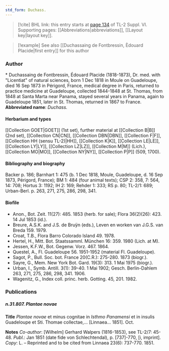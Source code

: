 ```yaml
---
std_form: Duchass.
---
```


> [!cite] BHL link: this entry starts at [page 134](https://www.biodiversitylibrary.org/page/33260122) of TL-2 Suppl. VI.
> Supporting pages: [[Abbreviations|abbreviations]], [[Layout key|layout key]].

> [!example] See also [[Duchassaing de Fontbressin, Èdouard Placide|first entry]] for this author

### Author

\* Duchassaing de Fontbressin, Édouard Placide (1818-1873), Dr. med. with "Licentiat" of natural sciences, born 1 Dec 1818 in Moule on Guadeloupe, died 16 Sep 1873 in Périgord, France, medical degree in Paris, returned to practice medicine at Guadeloupe, collected 1844-1848 at St. Thomas, from 1848 at Santa Marta near Panama, stayed several years in Panama, again to Guadeloupe 1851, later in St. Thomas, returned in 1867 to France. 
**Abbreviated name**: *Duchass.*

#### Herbarium and types

[[Collection GOET|GOET]] (1st set), further material at [[Collection B|B]] (2nd set), [[Collection CN|CN]], [[Collection DBN|DBN]], [[Collection F|F]], [[Collection HH (sensu TL-2)|HH]], [[Collection K|K]], [[Collection LE|LE]], [[Collection LY|LY]], [[Collection LZ|LZ]], [[Collection M|M]] (Lich.), [[Collection MO|MO]], [[Collection NY|NY]], [[Collection P|P]] (509, 1700).

#### Bibliography and biography

Backer p. 186; Barnhart 1: 475 (b. 1 Dec 1818, Moule, Guadeloupe, d. 16 Sep 1873, Périgord, France); BM 1: 484 (four animal texts); CSP 2: 358, 7: 564, 14: 708; Hortus 3: 1192; IH 2: 169; Rehder 1: 333; RS p. 80; TL-2/1: 689; Urban-Berl. p. 263, 271, 275, 286, 298, 341.

#### Biofile

- Anon., Bot. Zeit. 11(27): 485. 1853 (herb. for sale); Flora 36(2)(26): 423. 14 Jul 1853 (id.).
- Breure, A.S.K. and J.S. de Bruÿn (eds.), Leven en worken van J.G.S. van Breda 159. 1979.
- Croat, T.B., Flora Barro Colorado Island 49. 1978.
- Hertel, H., Mitt. Bot. Staatssamml. München 16: 359. 1980 (Lich. at M).
- Jessen, K.F.W., Bot. Gegenw. Vorz. 467. 1864.
- Questel, A., Fl. Guadeloupe 56. 1951-1952 (material Fl. Guadeloupe).
- Sagot, P., Bull. Soc. bot. France 20(C.R.): 275-280. 1873 (biogr.).
- Sayre, G., Mem. New York Bot. Gard. 19(3): 313. 1 Mai 1975 (biogr.).
- Urban, I., Symb. Antill. 3(1): 39-40. 1 Mai 1902; Gesch. Berlin-Dahlem 263, 271, 275, 286, 298, 341. 1906.
- Wagenitz, G., Index coll. princ. herb. Gotting. 45, 201. 1982.

### Publications

##### n.31.807. Plantae novae

**Title**
*Plantae novae* et minus cognitae in *Isthmo Panamensi* et in insulis Guadeloupe et Sti. Thomae collectae,... \[Linnaea... 1851\]. Oct.

**Notes**
*Co-author*: \[Wilhelm\] Gerhard Walpers (1816-1853), see TL-2/7: 45-48.
*Publ*.: Jan 1851 (date fide von Schlechtendal), p. \[737\]-770, \[i, imprint\]. *Copy*: L. – Reprinted and to be cited from Linnaea 23(6): 737-770. 1851.


